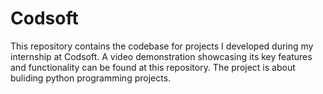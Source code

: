 # Codsoft
This repository contains the codebase for projects I developed during my internship at Codsoft. A video demonstration showcasing its key features and functionality can be found at this repository. The project is about buliding python programming projects.
